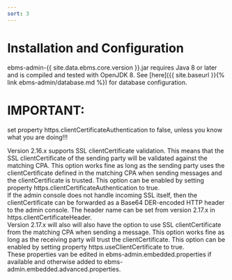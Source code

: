 ```yaml
---
sort: 3
---
```


# Installation and Configuration

ebms-admin-{{ site.data.ebms.core.version }}.jar requires Java 8 or later and is compiled and tested with OpenJDK 8. See [here]({{ site.baseurl }}{% link ebms-admin/database.md %}) for database configuration.

# IMPORTANT:
set property https.clientCertificateAuthentication to false, unless you know what you are doing!!!

Version 2.16.x supports SSL clientCertificate validation. This means that the SSL clientCertificate of the sending party will be validated against the matching CPA. This option works fine as long as the sending party uses the clientCertificate defined in the matching CPA when sending messages and the clientCertificate is trusted. This option can be enabled by setting property https.clientCertificateAuthentication to true.  
If the admin console does not handle incoming SSL itself, then the clientCertificate can be forwarded as a Base64 DER-encoded HTTP header to the admin console. The header name can be set from version 2.17.x in https.clientCertificateHeader.  
Version 2.17.x will also will also have the option to use SSL clientCertificate from the matching CPA when sending a message. This option works fine as long as the receiving party will trust the clientCertificate. This option can be enabled by setting property https.useClientCertificate to true.  
These properties van be edited in ebms-admin.embedded.properties if available and otherwise added to ebms-admin.embedded.advanced.properties.
